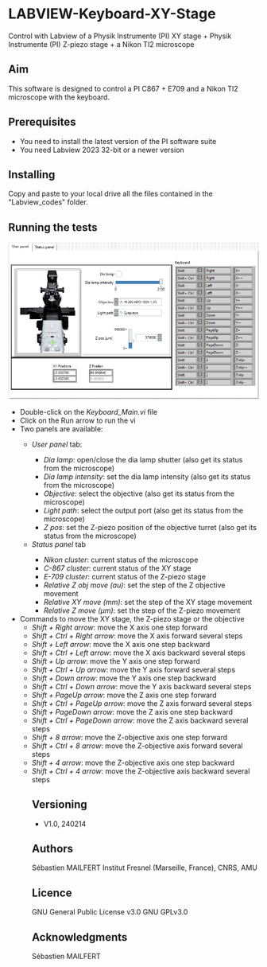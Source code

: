 # LABVIEW-Keyboard-XY-Stage
Control with Labview of a Physik Instrumente (PI) XY stage + Physik Instrumente (PI) Z-piezo stage + a Nikon TI2 microscope


## Aim
This software is designed to control a PI C867 + E709 and a Nikon TI2 microscope with the keyboard.

## Prerequisites

<ul>
<li> You need to install the latest version of the PI software suite</li>
<li> You need Labview 2023 32-bit or a newer version</li>
</ul>

## Installing
Copy and paste to your local drive all the files contained in the "Labview_codes" folder.

## Running the tests


![image](https://github.com/MAILFERT-Sebastien/LABVIEW-Keyboard-XY-Stage-NikonTI2/blob/main/Images/GUI.PNG) 

<ul>
<li> Double-click on the <i>Keyboard_Main.vi</i> file</li>
<li> Click on the Run arrow to run the vi</li>
<li> Two panels are available:</li>
<ul>
		<li> <i>User panel</i> tab:</li>
		<ul>
		<li> <i>Dia lamp</i>: open/close the dia lamp shutter (also get its status from the microscope)</li>
		<li> <i>Dia lamp intensity</i>: set the dia lamp intensity  (also get its status from the microscope)</li>
		<li> <i>Objective</i>: select the objective (also get its status from the microscope)</li>
		<li> <i>Light path</i>: select the output port  (also get its status from the microscope)</li>
		<li> <i>Z pos</i>: set the Z-piezo position of the objective turret (also get its status from the microscope)</li>
		</ul>
		<li> <i>Status panel</i> tab</li>
		<ul>
		<li> <i>Nikon cluster</i>: current status of the microscope</li>
		<li> <i>C-867 cluster</i>: current status of the XY stage</li>
		<li> <i>E-709 cluster</i>: current status of the Z-piezo stage</li>
		<li> <i>Relative Z obj move (au)</i>: set the step of the Z objective movement</li>
		<li> <i>Relative XY move (mm)</i>: set the step of the XY stage movement</li>
		<li> <i>Relative Z move (µm)</i>: set the step of the Z-piezo movement</li>
		</ul>
	</ul></li>

<li> Commands to move the XY stage, the Z-piezo stage or the objective
	<ul>
		<li> <i>Shift + Right arrow</i>: move the X axis one step forward</li>
		<li> <i>Shift + Ctrl + Right arrow</i>: move the X axis forward several steps</li>
		<li> <i>Shift + Left arrow</i>: move the X axis one step backward</li>
		<li> <i>Shift + Ctrl + Left arrow</i>: move the X axis backward several steps</li>
		<li> <i>Shift + Up arrow</i>: move the Y axis one step forward</li>
		<li> <i>Shift + Ctrl + Up arrow</i>: move the Y axis forward several steps</li>
		<li> <i>Shift + Down arrow</i>: move the Y axis one step backward</li>
		<li> <i>Shift + Ctrl + Down arrow</i>: move the Y axis backward several steps</li>
		<li> <i>Shift + PageUp arrow</i>: move the Z axis one step forward</li>
		<li> <i>Shift + Ctrl + PageUp arrow</i>: move the Z axis forward several steps</li>
		<li> <i>Shift + PageDown arrow</i>: move the Z axis one step backward</li>
		<li> <i>Shift + Ctrl + PageDown arrow</i>: move the Z axis backward several steps</li>
		<li> <i>Shift + 8 arrow</i>: move the Z-objective axis one step forward</li>
		<li> <i>Shift + Ctrl + 8 arrow</i>: move the Z-objective axis forward several steps</li>
		<li> <i>Shift + 4 arrow</i>: move the Z-objective axis one step backward</li>
		<li> <i>Shift + Ctrl + 4 arrow</i>: move the Z-objective axis backward several steps</li>
	<ul></li>

</ul>





## Versioning

<ul>
<li> V1.0, 240214</li>
</ul>


## Authors
Sébastien MAILFERT
Institut Fresnel (Marseille, France), CNRS, AMU

## Licence
GNU General Public License v3.0
GNU GPLv3.0

## Acknowledgments
Sébastien MAILFERT
